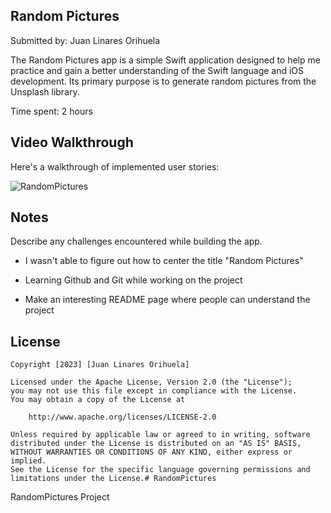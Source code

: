 ## Random Pictures

Submitted by: Juan Linares Orihuela

The Random Pictures app is a simple Swift application designed to help me practice and gain a better understanding of the Swift language and iOS development. Its primary purpose is to generate random pictures from the Unsplash library.

Time spent: 2 hours

## Video Walkthrough

Here's a walkthrough of implemented user stories:

![RandomPictures](https://github.com/JuanLinaresOrihuela/RandomPictures/assets/122564427/dfe61d72-56ff-4680-9a06-bf074ccb0b4c.gif)

## Notes

Describe any challenges encountered while building the app.

- I wasn't able to figure out how to center the title "Random Pictures"

- Learning Github and Git while working on the project
  
- Make an interesting README page where people can understand the project

## License

    Copyright [2023] [Juan Linares Orihuela]

    Licensed under the Apache License, Version 2.0 (the "License");
    you may not use this file except in compliance with the License.
    You may obtain a copy of the License at

        http://www.apache.org/licenses/LICENSE-2.0

    Unless required by applicable law or agreed to in writing, software
    distributed under the License is distributed on an "AS IS" BASIS,
    WITHOUT WARRANTIES OR CONDITIONS OF ANY KIND, either express or implied.
    See the License for the specific language governing permissions and
    limitations under the License.# RandomPictures
RandomPictures Project
